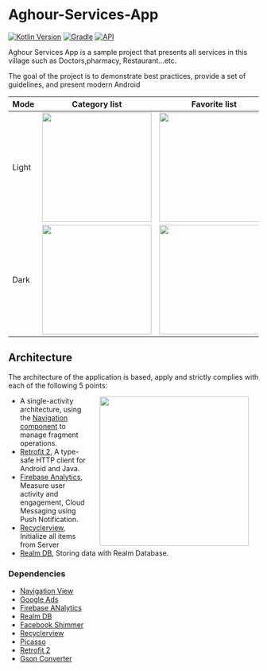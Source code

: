 # Aghour-Services-App 

[![Kotlin Version](https://img.shields.io/badge/kotlin-1.6.10-blue.svg)](http://kotlinlang.org/)
[![Gradle](https://img.shields.io/badge/gradle-7.1.2-blue.svg)](https://lv.binarybabel.org/catalog/gradle/latest)
[![API](https://img.shields.io/badge/API-21%2B-blue.svg?style=flat)](https://android-arsenal.com/api?level=21)


Aghour Services App is a sample project that presents all services in this village such as Doctors,pharmacy, Restaurant...etc.

The goal of the project is to demonstrate best practices, provide a set of guidelines, and present modern Android

| Mode  | Category list                                                          | Favorite list                                                         | Firms detail                                                          | Settings
|-------|--------------------------------------------------------------------------|------------------------------------------------------------------------------|---------------------------------------------------------------------------|---------------------------------------------------------------------------|
| Light | <img src="https://m7madmagdy.github.io/pages/aghour%20images/1.png" width="220"> | <img src="https://m7madmagdy.github.io/pages/aghour%20images/3.png" width="220"> | <img src="https://m7madmagdy.github.io/pages/aghour%20images/2.png" width="220"> | <img src="https://m7madmagdy.github.io/pages/aghour%20images/4.png" width="220"> 
| Dark  | <img src="https://m7madmagdy.github.io/pages/aghour%20images/5.png" width="220">  | <img src="https://m7madmagdy.github.io/pages/aghour%20images/7.png" width="220">  | <img src="https://m7madmagdy.github.io/pages/aghour%20images/6.png" width="220">  | <img src="https://m7madmagdy.github.io/pages/aghour%20images/8.png" width="220"> 

## Architecture

The architecture of the application is based, apply and strictly complies with each of the following 5 points:

<img src="https://tinyurl.com/yayzhws4" width="300" align="right" hspace="20">

-   A single-activity architecture, using the [Navigation component](https://developer.android.com/guide/navigation/navigation-getting-started) to manage fragment operations.
-   [Retrofit 2](https://square.github.io/retrofit/), A type-safe HTTP client for Android and Java.
-   [Firebase Analytics](https://firebase.google.com/), Measure user activity and engagement, Cloud Messaging using Push Notification.
-   [Recyclerview](https://developer.android.com/jetpack/androidx/releases/recyclerview), Initialize all items from Server
-   [Realm DB](https://realm.io/), Storing data with Realm Database.
   
### Dependencies
-  [Navigation View](https://developer.android.com/guide/navigation/navigation-getting-started)
-  [Google Ads](https://ads.google.com/intl/en_eg/home/)
-  [Firebase ANalytics](https://firebase.google.com/)
-  [Realm DB](https://realm.io/)
-  [Facebook Shimmer](https://facebook.github.io/shimmer-android/)
-  [Recyclerview](https://developer.android.com/jetpack/androidx/releases/recyclerview)
-  [Picasso](https://square.github.io/picasso/)
-  [Retrofit 2](https://square.github.io/retrofit/)
-  [Gson Converter](https://square.github.io/retrofit/)
